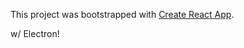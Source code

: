This project was bootstrapped with [Create React App](https://github.com/facebook/create-react-app).

w/ Electron!
